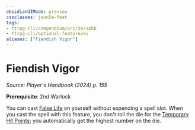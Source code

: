 ```yaml
---
obsidianUIMode: preview
cssclasses: json5e-feat
tags:
- ttrpg-cli/compendium/src/5e/xphb
- ttrpg-cli/optional-feature/ei
aliases: ["Fiendish Vigor"]
---
```

# Fiendish Vigor
*Source: Player's Handbook (2024) p. 155*  

**Prerequisite**: 2nd Warlock

You can cast [False Life](3-Mechanics/CLI/spells/false-life-xphb.md) on yourself without expending a spell slot. When you cast the spell with this feature, you don't roll the die for the [Temporary Hit Points](3-Mechanics/CLI/rules/variant-rules/temporary-hit-points-xphb.md); you automatically get the highest number on the die.